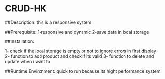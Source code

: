 # CRUD-HK

##Description:
this is a responsive system

##Prerequisite:
1-responsive and dynamic
2-save data in local storage

##Installation:

1- check if the local storage is empty or not to ignore errors in first display 
2- function to add product and check if its valid 
3- function to delete and update when i want to 

##Runtime Environment:
quick to run because its hight performance system
